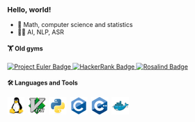 ### Hello, world!

- :school: Math, computer science and statistics
- :office_worker: AI, NLP, ASR

#### :weight_lifting: Old gyms

<div id="badges">
  <a href="https://projecteuler.net/">
    <img src="https://projecteuler.net/profile/jhemmin.png" alt="Project Euler Badge"/>
  </a>
  <a href="https://www.hackerrank.com/jhemmin">
    <img src="https://img.shields.io/badge/-Hackerrank-2EC866?style=for-the-badge&logo=HackerRank&logoColor=white" alt="HackerRank Badge"/>
  </a>
  <a href="https://rosalind.info/problems/locations/">
    <img src="https://img.shields.io/badge/Rosalind-fff?style=for-the-badge&logo=rosalind&logoColor=black" alt="Rosalind Badge"/>
  </a>
</div>

#### :hammer_and_wrench: Languages and Tools

<!--- https://www.sitepoint.com/github-profile-readme/ -->
<div>
  <img src="https://github.com/devicons/devicon/blob/master/icons/linux/linux-original.svg" title="Linux" alt="Linux" width="40" height="40"/>&nbsp;
  <img src="https://github.com/devicons/devicon/blob/master/icons/vim/vim-original.svg" title="Vim" alt="Vim" width="40" height="40"/>&nbsp;
  <img src="https://github.com/devicons/devicon/blob/master/icons/python/python-original.svg" title="Python" alt="Python" width="40" height="40"/>&nbsp;
  <img src="https://github.com/devicons/devicon/blob/master/icons/c/c-original.svg" title="C" alt="C" width="40" height="40"/>&nbsp;
  <img src="https://github.com/devicons/devicon/blob/master/icons/cplusplus/cplusplus-original.svg" title="C++" alt="cplusplus" width="40" height="40"/>&nbsp;
  <img src="https://github.com/devicons/devicon/blob/master/icons/docker/docker-original.svg" title="Docker" alt="Docker" width="40" height="40"/>&nbsp;
</div>

<!--- https://github.com/anuraghazra/github-readme-stats
### :fire: Top languages

![Top Langs](https://github-readme-stats.vercel.app/api/top-langs/?username=jhemmin&layout=compact)
--->
